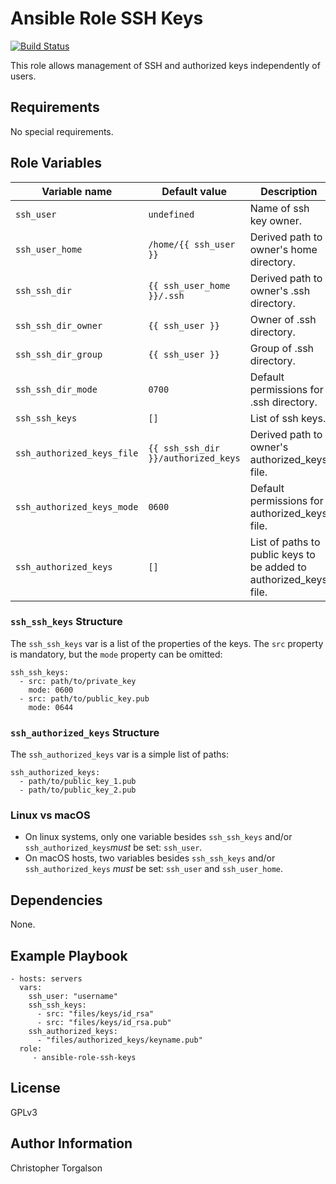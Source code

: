 # Ansible Role SSH Keys

[![Build Status](https://travis-ci.com/ctorgalson/ansible-role-ssh-keys.svg?branch=master)](https://travis-ci.com/ctorgalson/ansible-role-ssh-keys)

This role allows management of SSH and authorized keys independently of users.

## Requirements

No special requirements.

## Role Variables

| Variable name              | Default value                       | Description |
|----------------------------|-------------------------------------|-------------|
| `ssh_user`                 | `undefined`                         | Name of ssh key owner. |
| `ssh_user_home`            | `/home/{{ ssh_user }}`              | Derived path to owner's home directory. |
| `ssh_ssh_dir`              | `{{ ssh_user_home }}/.ssh`          | Derived path to owner's .ssh directory. |
| `ssh_ssh_dir_owner`        | `{{ ssh_user }}`                    | Owner of .ssh directory. |
| `ssh_ssh_dir_group`        | `{{ ssh_user }}`                    | Group of .ssh directory. |
| `ssh_ssh_dir_mode`         | `0700`                              | Default permissions for .ssh directory. |
| `ssh_ssh_keys`             | `[]`                                | List of ssh keys. |
| `ssh_authorized_keys_file` | `{{ ssh_ssh_dir }}/authorized_keys` | Derived path to owner's authorized_keys file. |
| `ssh_authorized_keys_mode` | `0600`                              | Default permissions for authorized_keys file. |
| `ssh_authorized_keys`      | `[]`                                | List of paths to public keys to be added to authorized_keys file. |

### `ssh_ssh_keys` Structure

The `ssh_ssh_keys` var is a list of the properties of the keys. The
`src` property is mandatory, but the `mode` property can be omitted:

    ssh_ssh_keys:
      - src: path/to/private_key
        mode: 0600
      - src: path/to/public_key.pub
        mode: 0644

### `ssh_authorized_keys` Structure

The `ssh_authorized_keys` var is a simple list of paths:

    ssh_authorized_keys:
      - path/to/public_key_1.pub
      - path/to/public_key_2.pub

### Linux vs macOS

- On linux systems, only one variable besides `ssh_ssh_keys` and/or
  `ssh_authorized_keys`_must_ be set: `ssh_user`.
- On macOS hosts, two variables besides `ssh_ssh_keys` and/or
  `ssh_authorized_keys` _must_ be set: `ssh_user` and `ssh_user_home`.

## Dependencies

None.

## Example Playbook

    - hosts: servers
      vars:
        ssh_user: "username"
        ssh_ssh_keys:
          - src: "files/keys/id_rsa"
          - src: "files/keys/id_rsa.pub"
        ssh_authorized_keys:
          - "files/authorized_keys/keyname.pub"
      role:
         - ansible-role-ssh-keys

## License

GPLv3

## Author Information

Christopher Torgalson
